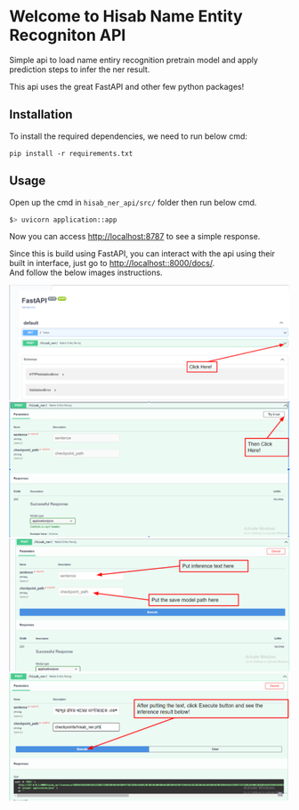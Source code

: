 # Welcome to Hisab Name Entity Recogniton API

Simple api to load name entiry recognition pretrain model and apply prediction steps to infer the ner result.

This api uses the great FastAPI and other few python packages!

## Installation
To install the required dependencies, we need to run below cmd:
```
pip install -r requirements.txt
```


## Usage

Open up the cmd in `hisab_ner_api/src/` folder then run below cmd.

```bash
$> uvicorn application::app
```

Now you can access [http://localhost:8787](http://localhost::8000/docs) to see a simple response.

Since this is build using FastAPI, you can interact with the api using their built in interface, just go to [http://localhost::8000/docs/](http://localhost::8000/docs/).  <br/>
And follow the below images instructions.  <br/>

![Working example1](hisab_ner_api/imgs/ner_api1.PNG)  <br/>
![Working example2](hisab_ner_api/imgs/ner_api2.PNG)  <br/>
![Working example3](hisab_ner_api/imgs/ner_api3.PNG)  <br/>
![Working example4](hisab_ner_api/imgs/ner_api4.PNG)

